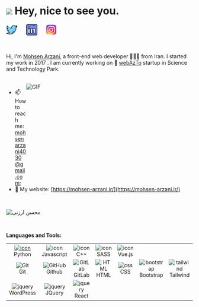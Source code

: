 <h1><img src="https://emojis.slackmojis.com/emojis/images/1531849430/4246/blob-sunglasses.gif?1531849430" width="30"/> Hey, nice to see you.</h1>

<p align="left">
<a href="https://twitter.com/mohsen_arzanii" target="_blank"><img height="30" src="https://raw.githubusercontent.com/AbhishekMaira10/AbhishekMaira10/master/Resources/png/twitter.png?raw=true"></a>&nbsp;&nbsp;&nbsp;&nbsp;&nbsp;
<a href="https://www.linkedin.com/in/Mohsen-Arzanii/" target="_blank"><img height="30" src="https://raw.githubusercontent.com/AbhishekMaira10/AbhishekMaira10/master/linkedin.png?raw=true"></a>&nbsp;&nbsp;&nbsp;&nbsp;&nbsp;
<a href="https://www.instagram.com/Arzani.Mohsen/" target="_blank"><img height="30" src="https://raw.githubusercontent.com/AbhishekMaira10/AbhishekMaira10/master/Resources/png/instagram.png?raw=true"></a>&nbsp;&nbsp;&nbsp;&nbsp;&nbsp;
</p>

<br>

Hi, I'm [Mohsen Arzani](https://mohsen-arzani.ir/), a front-end web developer 👨🏻‍💻 from Iran. I started my work in 2017 . I am currently working on 🔭 <a href="https://webazto.ir">webAzTo</a> startup in Science and Technology Park.

<br>

<img align="right" alt="GIF" src="https://github.com/abhisheknaiidu/abhisheknaiidu/blob/master/code.gif?raw=true" style='width:450px;height:250px;' />

 - 📫 How to reach me: [mohsenarzani4030@gmail.com](mailto:mohsenarzani4030@gmail.com);
 - 🔗 My website: [https://mohsen-arzani.ir/](https://mohsen-arzani.ir/)
 
 <br>

 <p align="left"> <img src="https://komarev.com/ghpvc/?username=Mohsen-Arzanii" alt="محسن ارزنی" /> </p>
 
 </br>

**Languages and Tools:**
<br>

<table>
    <tr>
      <td align="center" width="96">
        <a href="#macropower-tech">
          <img src="https://techstack-generator.vercel.app/python-icon.svg" alt="icon" width="65" height="65" />
        </a>
        <br>Python
      </td>
      <td align="center" width="96">
          <img src="https://techstack-generator.vercel.app/js-icon.svg" alt="icon" width="65" height="65" />
        <br>Javascript
      </td>
      <td align="center" width="96">
          <img src="https://techstack-generator.vercel.app/cpp-icon.svg" alt="icon" width="65" height="65" />
        <br>C++
      </td>
      <td align="center" width="96">
          <img src="https://user-images.githubusercontent.com/79720505/202834272-158dd64b-901b-4eef-afe9-f9b69c4650a2.png" alt="icon" width="65" height="65" />
        <br>SASS
      </td>
      <td align="center" width="96">
          <img src="https://user-images.githubusercontent.com/79720505/202834351-5ada02b7-ace4-4a66-9cf0-fdbb0efd2e3d.png" alt="icon" width="65" height="65" />
        <br>Vue.js
      </td>
    </tr>
    <tr>
      <td align="center" width="96"> 
          <img src="https://user-images.githubusercontent.com/25181517/192108372-f71d70ac-7ae6-4c0d-8395-51d8870c2ef0.png" width="48" height="48" alt="Git" />
        <br>Git
      </td>
      <td align="center" width="96">
          <img src="https://user-images.githubusercontent.com/25181517/192108374-8da61ba1-99ec-41d7-80b8-fb2f7c0a4948.png" width="48" height="48" alt="GitHub" />
        <br>Github
      </td>
      <td align="center"  width="96">
          <img src="https://user-images.githubusercontent.com/25181517/192108376-c675d39b-90f6-4073-bde6-5a9291644657.png" width="48" height="48" alt="GitLab" />
        <br>GitLab
      </td>
      <td align="center"  width="96">
          <img src="https://skillicons.dev/icons?i=html" width="48" height="48" alt="HTML" />
        <br>HTML
      </td>
      <td align="center" width="96">
          <img src="https://skillicons.dev/icons?i=css" width="48" height="48" alt="css" />
        <br>CSS
      </td>
      <td align="center"  width="96">
          <img src="https://skillicons.dev/icons?i=bootstrap" width="48" height="48" alt="bootstrap" />
        <br>Bootstrap
      </td>
      <td align="center" width="96">
          <img src="https://skillicons.dev/icons?i=tailwind" width="48" height="48" alt="tailwind" />
        <br>Tailwind
      </td>
    </tr>
   <tr>
     <td align="center" width="96">
          <img src="https://user-images.githubusercontent.com/79720505/202834512-43fd2846-e33e-4c7a-8760-9e27b6638996.png" width="48" height="48" alt="jquery" />
        <br>WordPress
      </td>
      <td align="center" width="96">
          <img src="https://skillicons.dev/icons?i=jquery" width="48" height="48" alt="jquery" />
        <br>JQuery
      </td> 
     <td align="center" width="96">
         <img src="https://user-images.githubusercontent.com/79720505/202834631-e3b8c987-af9f-41c3-bd99-41064e953044.png" width="48" height="48" alt="jquery" />
       <br>React
     </td>
   </tr>
</table>
